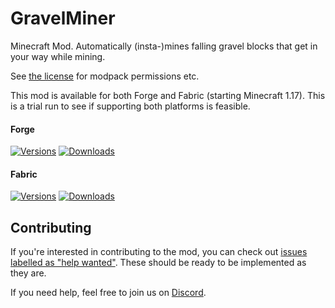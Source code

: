 # GravelMiner

Minecraft Mod. Automatically (insta-)mines falling gravel blocks that get in your way while mining.

See [the license](LICENSE) for modpack permissions etc.

This mod is available for both Forge and Fabric (starting Minecraft 1.17). This is a trial run to see if supporting both platforms is feasible.

#### Forge

[![Versions](http://cf.way2muchnoise.eu/versions/244759_latest.svg)](https://www.curseforge.com/minecraft/mc-mods/gravelminer) [![Downloads](http://cf.way2muchnoise.eu/full_244759_downloads.svg)](https://www.curseforge.com/minecraft/mc-mods/gravelminer)

#### Fabric

[![Versions](http://cf.way2muchnoise.eu/versions/506456_latest.svg)](https://www.curseforge.com/minecraft/mc-mods/gravelminer-fabric) [![Downloads](http://cf.way2muchnoise.eu/full_506456_downloads.svg)](https://www.curseforge.com/minecraft/mc-mods/gravelminer-fabric)

## Contributing

If you're interested in contributing to the mod, you can check out [issues labelled as "help wanted"](https://github.com/ModdingForBlockheads/GravelMiner/issues?q=is%3Aopen+is%3Aissue+label%3A%22help+wanted%22). These should be ready to be implemented as they are.

If you need help, feel free to join us on [Discord](https://discord.gg/scGAfXC).
